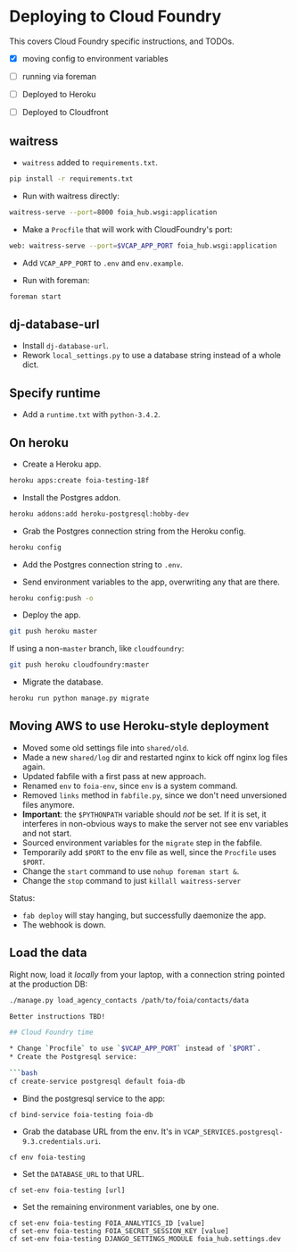 # Deploying to Cloud Foundry

This covers Cloud Foundry specific instructions, and TODOs.

- [X] moving config to environment variables
- [ ] running via foreman
- [ ] Deployed to Heroku
- [ ] Deployed to Cloudfront


## waitress

* `waitress` added to `requirements.txt`.

```bash
pip install -r requirements.txt
```

* Run with waitress directly:

```bash
waitress-serve --port=8000 foia_hub.wsgi:application
```

* Make a `Procfile` that will work with CloudFoundry's port:

```bash
web: waitress-serve --port=$VCAP_APP_PORT foia_hub.wsgi:application
```

* Add `VCAP_APP_PORT` to `.env` and `env.example`.

* Run with foreman:

```bash
foreman start
```

## dj-database-url

* Install `dj-database-url`.
* Rework `local_settings.py` to use a database string instead of a whole dict.

## Specify runtime

* Add a `runtime.txt` with `python-3.4.2`.


## On heroku

* Create a Heroku app.

```bash
heroku apps:create foia-testing-18f
```

* Install the Postgres addon.

```bash
heroku addons:add heroku-postgresql:hobby-dev
```

* Grab the Postgres connection string from the Heroku config.

```bash
heroku config
```

* Add the Postgres connection string to `.env`.

* Send environment variables to the app, overwriting any that are there.

```bash
heroku config:push -o
```

* Deploy the app.

```bash
git push heroku master
```

If using a non-`master` branch, like `cloudfoundry`:

```bash
git push heroku cloudfoundry:master
```

* Migrate the database.

```bash
heroku run python manage.py migrate
```

## Moving AWS to use Heroku-style deployment

* Moved some old settings file into `shared/old`.
* Made a new `shared/log` dir and restarted nginx to kick off nginx log files again.
* Updated fabfile with a first pass at new approach.
* Renamed `env` to `foia-env`, since `env` is a system command.
* Removed `links` method in `fabfile.py`, since we don't need unversioned files anymore.
* **Important**: the `$PYTHONPATH` variable should _not_ be set. If it is set, it interferes in non-obvious ways to make the server not see env variables and not start.
* Sourced environment variables for the `migrate` step in the fabfile.
* Temporarily add `$PORT` to the env file as well, since the `Procfile` uses `$PORT`.
* Change the `start` command to use `nohup foreman start &`.
* Change the `stop` command to just `killall waitress-server`

Status:

* `fab deploy` will stay hanging, but successfully daemonize the app.
* The webhook is down.

## Load the data

Right now, load it *locally* from your laptop, with a connection string pointed at the production DB:

```bash
./manage.py load_agency_contacts /path/to/foia/contacts/data

Better instructions TBD!

## Cloud Foundry time

* Change `Procfile` to use `$VCAP_APP_PORT` instead of `$PORT`.
* Create the Postgresql service:

```bash
cf create-service postgresql default foia-db
```

* Bind the postgresql service to the app:

```
cf bind-service foia-testing foia-db
```

* Grab the database URL from the env. It's in `VCAP_SERVICES.postgresql-9.3.credentials.uri`.

```
cf env foia-testing
```

* Set the `DATABASE_URL` to that URL.

```
cf set-env foia-testing [url]
```

* Set the remaining environment variables, one by one.

```
cf set-env foia-testing FOIA_ANALYTICS_ID [value]
cf set-env foia-testing FOIA_SECRET_SESSION_KEY [value]
cf set-env foia-testing DJANGO_SETTINGS_MODULE foia_hub.settings.dev
```
